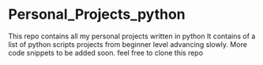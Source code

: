 # Personal_Projects_python
This repo contains all my personal projects written in python
It contains of a list of python scripts projects from beginner level advancing slowly. More code snippets to be added soon. feel free to clone this repo
